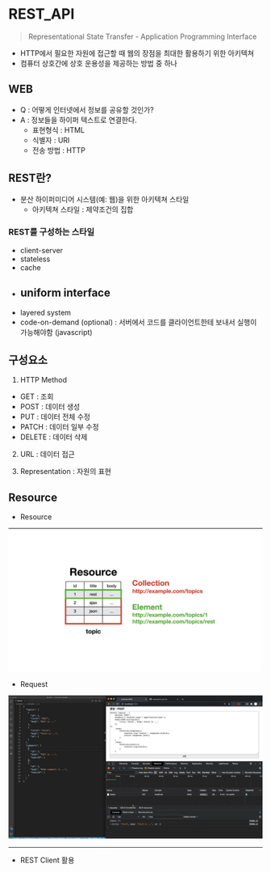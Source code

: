 # REST_API
  > Representational State Transfer - Application Programming Interface
  - HTTP에서 필요한 자원에 접근할 때 웹의 장점을 최대한 활용하기 위한 아키텍쳐
  - 컴퓨터 상호간에 상호 운용성을 제공하는 방법 중 하나

## WEB

- Q : 어떻게 인터넷에서 정보를 공유할 것인가?
- A : 정보들을 하이퍼 텍스트로 연결한다.
  - 표현형식 : HTML
  - 식별자 : URI
  - 전송 방법 : HTTP

## REST란?

- 분산 하이퍼미디어 시스템(예: 웹)을 위한 아키텍쳐 스타일
  - 아키텍쳐 스타일 : 제약조건의 집합

### REST를 구성하는 스타일
  - client-server
  - stateless
  - cache
  - uniform interface
    - 
  - layered system
  - code-on-demand (optional) : 서버에서 코드를 클라이언트한테 보내서 실행이 가능해야함 (javascript)

## 구성요소

1. HTTP Method
  - GET : 조회
  - POST : 데이터 생성
  - PUT : 데이터 전체 수정
  - PATCH : 데이터 일부 수정
  - DELETE : 데이터 삭제

2. URL : 데이터 접근
 
3. Representation : 자원의 표현
 
## Resource

- Resource

![Resource](../img/REST_API_1.png)


- Request

![Request](../img/REST_API_2.png)

---

- REST Client 활용